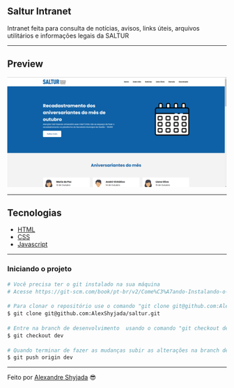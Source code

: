 ## Saltur Intranet

Intranet feita para consulta de notícias, avisos, links úteis, arquivos utilitários e informações legais da SALTUR

---

## Preview

<p align="center"><img src="/intranet/img/preview.png" alt="preview"></p>

---

## Tecnologias

- [HTML](https://developer.mozilla.org/pt-BR/docs/Web/HTML)
- [CSS](https://developer.mozilla.org/pt-BR/docs/Web/CSS)
- [Javascript](https://developer.mozilla.org/pt-BR/docs/Web/JavaScript)

---

### **Iniciando o projeto**

```bash
# Você precisa ter o git instalado na sua máquina
# Acesse https://git-scm.com/book/pt-br/v2/Come%C3%A7ando-Instalando-o-Git para instalar o terminal do GIT

# Para clonar o repositório use o comando "git clone git@github.com:AlexShyjada/saltur.git"
$ git clone git@github.com:AlexShyjada/saltur.git

# Entre na branch de desenvolvimento  usando o comando "git checkout dev"
$ git checkout dev

# Quando terminar de fazer as mudanças subir as alterações na branch dev do github usando o comando "git push origin dev"
$ git push origin dev

```

---

Feito por [Alexandre Shyjada](https://www.alexshyjada.com/) 😎